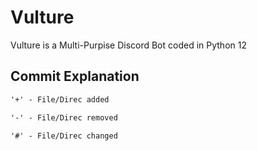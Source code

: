 # Vulture
Vulture is a Multi-Purpise Discord Bot coded in Python 12

<h2> Commit Explanation </h2>

```diff
'+' - File/Direc added

'-' - File/Direc removed

'#' - File/Direc changed
```

      
